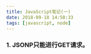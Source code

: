 ```yaml
---
title: JavaScript笔记(一)
date: 2018-09-18 14:58:33
tags: [javascript, node]
---
```

### 1. **JSONP**只能进行**GET**请求。
